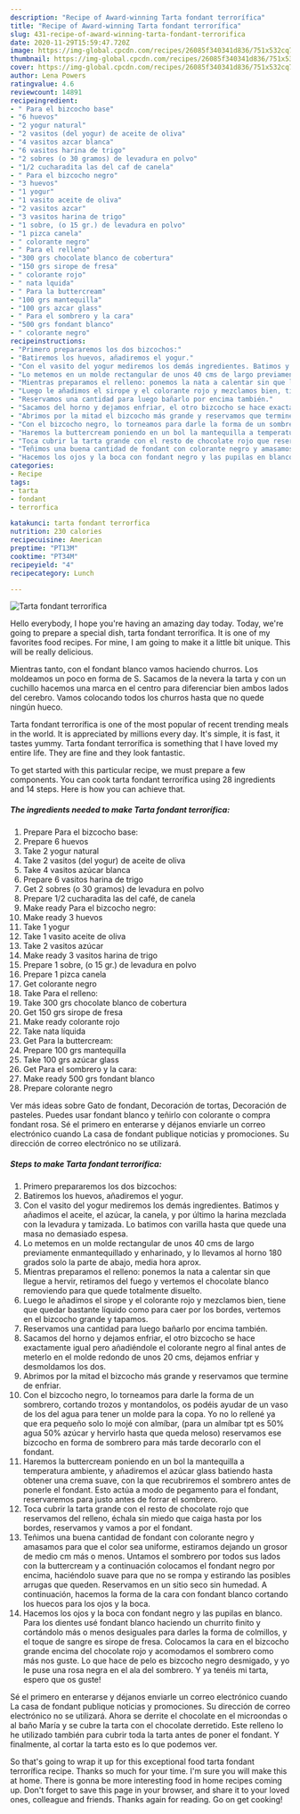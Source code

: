 ```yaml
---
description: "Recipe of Award-winning Tarta fondant terrorífica"
title: "Recipe of Award-winning Tarta fondant terrorífica"
slug: 431-recipe-of-award-winning-tarta-fondant-terrorifica
date: 2020-11-29T15:59:47.720Z
image: https://img-global.cpcdn.com/recipes/26085f340341d836/751x532cq70/tarta-fondant-terrorifica-foto-principal.jpg
thumbnail: https://img-global.cpcdn.com/recipes/26085f340341d836/751x532cq70/tarta-fondant-terrorifica-foto-principal.jpg
cover: https://img-global.cpcdn.com/recipes/26085f340341d836/751x532cq70/tarta-fondant-terrorifica-foto-principal.jpg
author: Lena Powers
ratingvalue: 4.6
reviewcount: 14891
recipeingredient:
- " Para el bizcocho base"
- "6 huevos"
- "2 yogur natural"
- "2 vasitos (del yogur) de aceite de oliva"
- "4 vasitos azcar blanca"
- "6 vasitos harina de trigo"
- "2 sobres (o 30 gramos) de levadura en polvo"
- "1/2 cucharadita las del caf de canela"
- " Para el bizcocho negro"
- "3 huevos"
- "1 yogur"
- "1 vasito aceite de oliva"
- "2 vasitos azcar"
- "3 vasitos harina de trigo"
- "1 sobre, (o 15 gr.) de levadura en polvo"
- "1 pizca canela"
- " colorante negro"
- " Para el relleno"
- "300 grs chocolate blanco de cobertura"
- "150 grs sirope de fresa"
- " colorante rojo"
- " nata lquida"
- " Para la buttercream"
- "100 grs mantequilla"
- "100 grs azcar glass"
- " Para el sombrero y la cara"
- "500 grs fondant blanco"
- " colorante negro"
recipeinstructions:
- "Primero prepararemos los dos bizcochos:"
- "Batiremos los huevos, añadiremos el yogur."
- "Con el vasito del yogur mediremos los demás ingredientes. Batimos y añadimos el aceite, el azúcar, la canela, y por último la harina mezclada con la levadura y tamizada. Lo batimos con varilla hasta que quede una masa no demasiado espesa."
- "Lo metemos en un molde rectangular de unos 40 cms de largo previamente enmantequillado y enharinado, y lo llevamos al horno 180 grados solo la parte de abajo, media hora aprox."
- "Mientras preparamos el relleno: ponemos la nata a calentar sin que llegue a hervir, retiramos del fuego y vertemos el chocolate blanco removiendo para que quede totalmente disuelto."
- "Luego le añadimos el sirope y el colorante rojo y mezclamos bien, tiene que quedar bastante líquido como para caer por los bordes, vertemos en el bizcocho grande y tapamos."
- "Reservamos una cantidad para luego bañarlo por encima también."
- "Sacamos del horno y dejamos enfriar, el otro bizcocho se hace exactamente igual pero añadiéndole el colorante negro al final antes de meterlo en el molde redondo de unos 20 cms, dejamos enfriar y desmoldamos los dos."
- "Abrimos por la mitad el bizcocho más grande y reservamos que termine de enfriar."
- "Con el bizcocho negro, lo torneamos para darle la forma de un sombrero, cortando trozos y montandolos, os podéis ayudar de un vaso de los del agua para tener un molde para la copa. Yo no lo rellené ya que era pequeño solo lo mojé con almíbar, (para un almíbar tpt es 50% agua 50% azúcar y hervirlo hasta que queda meloso) reservamos ese bizcocho en forma de sombrero para más tarde decorarlo con el fondant."
- "Haremos la buttercream poniendo en un bol la mantequilla a temperatura ambiente, y añadiremos el azúcar glass batiendo hasta obtener una crema suave, con la que recubriremos el sombrero antes de ponerle el fondant. Esto actúa a modo de pegamento para el fondant, reservaremos para justo antes de forrar el sombrero."
- "Toca cubrir la tarta grande con el resto de chocolate rojo que reservamos del relleno, échala sin miedo que caiga hasta por los bordes, reservamos y vamos a por el fondant."
- "Teñimos una buena cantidad de fondant con colorante negro y amasamos para que el color sea uniforme, estiramos dejando un grosor de medio cm más o menos. Untamos el sombrero por todos sus lados con la buttercream y a continuación colocamos el fondant negro por encima, haciéndolo suave para que no se rompa y estirando las posibles arrugas que queden. Reservamos en un sitio seco sin humedad. A continuación, hacemos la forma de la cara con fondant blanco cortando los huecos para los ojos y la boca."
- "Hacemos los ojos y la boca con fondant negro y las pupilas en blanco. Para los dientes usé fondant blanco haciendo un churrito finito y cortándolo más o menos desiguales para darles la forma de colmillos, y el toque de sangre es sirope de fresa. Colocamos la cara en el bizcocho grande encima del chocolate rojo y acomodamos el sombrero como más nos guste. Lo que hace de pelo es bizcocho negro desmigado, y yo le puse una rosa negra en el ala del sombrero. Y ya tenéis mi tarta, espero que os guste!"
categories:
- Recipe
tags:
- tarta
- fondant
- terrorfica

katakunci: tarta fondant terrorfica 
nutrition: 230 calories
recipecuisine: American
preptime: "PT13M"
cooktime: "PT34M"
recipeyield: "4"
recipecategory: Lunch

---
```



![Tarta fondant terrorífica](https://img-global.cpcdn.com/recipes/26085f340341d836/751x532cq70/tarta-fondant-terrorifica-foto-principal.jpg)

Hello everybody, I hope you're having an amazing day today. Today, we're going to prepare a special dish, tarta fondant terrorífica. It is one of my favorites food recipes. For mine, I am going to make it a little bit unique. This will be really delicious.

Mientras tanto, con el fondant blanco vamos haciendo churros. Los moldeamos un poco en forma de S. Sacamos de la nevera la tarta y con un cuchillo hacemos una marca en el centro para diferenciar bien ambos lados del cerebro. Vamos colocando todos los churros hasta que no quede ningún hueco.

Tarta fondant terrorífica is one of the most popular of recent trending meals in the world. It is appreciated by millions every day. It's simple, it is fast, it tastes yummy. Tarta fondant terrorífica is something that I have loved my entire life. They are fine and they look fantastic.


To get started with this particular recipe, we must prepare a few components. You can cook tarta fondant terrorífica using 28 ingredients and 14 steps. Here is how you can achieve that.

<!--inarticleads1-->

##### The ingredients needed to make Tarta fondant terrorífica:

1. Prepare  Para el bizcocho base:
1. Prepare 6 huevos
1. Take 2 yogur natural
1. Take 2 vasitos (del yogur) de aceite de oliva
1. Take 4 vasitos azúcar blanca
1. Prepare 6 vasitos harina de trigo
1. Get 2 sobres (o 30 gramos) de levadura en polvo
1. Prepare 1/2 cucharadita las del café, de canela
1. Make ready  Para el bizcocho negro:
1. Make ready 3 huevos
1. Take 1 yogur
1. Take 1 vasito aceite de oliva
1. Take 2 vasitos azúcar
1. Make ready 3 vasitos harina de trigo
1. Prepare 1 sobre, (o 15 gr.) de levadura en polvo
1. Prepare 1 pizca canela
1. Get  colorante negro
1. Take  Para el relleno:
1. Take 300 grs chocolate blanco de cobertura
1. Get 150 grs sirope de fresa
1. Make ready  colorante rojo
1. Take  nata líquida
1. Get  Para la buttercream:
1. Prepare 100 grs mantequilla
1. Take 100 grs azúcar glass
1. Get  Para el sombrero y la cara:
1. Make ready 500 grs fondant blanco
1. Prepare  colorante negro


Ver más ideas sobre Gato de fondant, Decoración de tortas, Decoración de pasteles. Puedes usar fondant blanco y teñirlo con colorante o compra fondant rosa. Sé el primero en enterarse y déjanos enviarle un correo electrónico cuando La casa de fondant publique noticias y promociones. Su dirección de correo electrónico no se utilizará. 

<!--inarticleads2-->

##### Steps to make Tarta fondant terrorífica:

1. Primero prepararemos los dos bizcochos:
1. Batiremos los huevos, añadiremos el yogur.
1. Con el vasito del yogur mediremos los demás ingredientes. Batimos y añadimos el aceite, el azúcar, la canela, y por último la harina mezclada con la levadura y tamizada. Lo batimos con varilla hasta que quede una masa no demasiado espesa.
1. Lo metemos en un molde rectangular de unos 40 cms de largo previamente enmantequillado y enharinado, y lo llevamos al horno 180 grados solo la parte de abajo, media hora aprox.
1. Mientras preparamos el relleno: ponemos la nata a calentar sin que llegue a hervir, retiramos del fuego y vertemos el chocolate blanco removiendo para que quede totalmente disuelto.
1. Luego le añadimos el sirope y el colorante rojo y mezclamos bien, tiene que quedar bastante líquido como para caer por los bordes, vertemos en el bizcocho grande y tapamos.
1. Reservamos una cantidad para luego bañarlo por encima también.
1. Sacamos del horno y dejamos enfriar, el otro bizcocho se hace exactamente igual pero añadiéndole el colorante negro al final antes de meterlo en el molde redondo de unos 20 cms, dejamos enfriar y desmoldamos los dos.
1. Abrimos por la mitad el bizcocho más grande y reservamos que termine de enfriar.
1. Con el bizcocho negro, lo torneamos para darle la forma de un sombrero, cortando trozos y montandolos, os podéis ayudar de un vaso de los del agua para tener un molde para la copa. Yo no lo rellené ya que era pequeño solo lo mojé con almíbar, (para un almíbar tpt es 50% agua 50% azúcar y hervirlo hasta que queda meloso) reservamos ese bizcocho en forma de sombrero para más tarde decorarlo con el fondant.
1. Haremos la buttercream poniendo en un bol la mantequilla a temperatura ambiente, y añadiremos el azúcar glass batiendo hasta obtener una crema suave, con la que recubriremos el sombrero antes de ponerle el fondant. Esto actúa a modo de pegamento para el fondant, reservaremos para justo antes de forrar el sombrero.
1. Toca cubrir la tarta grande con el resto de chocolate rojo que reservamos del relleno, échala sin miedo que caiga hasta por los bordes, reservamos y vamos a por el fondant.
1. Teñimos una buena cantidad de fondant con colorante negro y amasamos para que el color sea uniforme, estiramos dejando un grosor de medio cm más o menos. Untamos el sombrero por todos sus lados con la buttercream y a continuación colocamos el fondant negro por encima, haciéndolo suave para que no se rompa y estirando las posibles arrugas que queden. Reservamos en un sitio seco sin humedad. A continuación, hacemos la forma de la cara con fondant blanco cortando los huecos para los ojos y la boca.
1. Hacemos los ojos y la boca con fondant negro y las pupilas en blanco. Para los dientes usé fondant blanco haciendo un churrito finito y cortándolo más o menos desiguales para darles la forma de colmillos, y el toque de sangre es sirope de fresa. Colocamos la cara en el bizcocho grande encima del chocolate rojo y acomodamos el sombrero como más nos guste. Lo que hace de pelo es bizcocho negro desmigado, y yo le puse una rosa negra en el ala del sombrero. Y ya tenéis mi tarta, espero que os guste!


Sé el primero en enterarse y déjanos enviarle un correo electrónico cuando La casa de fondant publique noticias y promociones. Su dirección de correo electrónico no se utilizará. Ahora se derrite el chocolate en el microondas o al baño María y se cubre la tarta con el chocolate derretido. Este relleno lo he utilizado también para cubrir toda la tarta antes de poner el fondant. Y finalmente, al cortar la tarta esto es lo que podemos ver. 

So that's going to wrap it up for this exceptional food tarta fondant terrorífica recipe. Thanks so much for your time. I'm sure you will make this at home. There is gonna be more interesting food in home recipes coming up. Don't forget to save this page in your browser, and share it to your loved ones, colleague and friends. Thanks again for reading. Go on get cooking!
